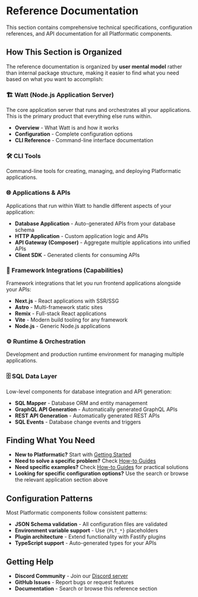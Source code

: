 # Reference Documentation

This section contains comprehensive technical specifications, configuration references, and API documentation for all Platformatic components.

## How This Section is Organized

The reference documentation is organized by **user mental model** rather than internal package structure, making it easier to find what you need based on what you want to accomplish:

### 🏗️ Watt (Node.js Application Server)
The core application server that runs and orchestrates all your applications. This is the primary product that everything else runs within.

- **Overview** - What Watt is and how it works
- **Configuration** - Complete configuration options
- **CLI Reference** - Command-line interface documentation

### 🛠️ CLI Tools
Command-line tools for creating, managing, and deploying Platformatic applications.

### 🌐 Applications & APIs
Applications that run within Watt to handle different aspects of your application:

- **Database Application** - Auto-generated APIs from your database schema
- **HTTP Application** - Custom application logic and APIs  
- **API Gateway (Composer)** - Aggregate multiple applications into unified APIs
- **Client SDK** - Generated clients for consuming APIs

### 🎨 Framework Integrations (Capabilities)
Framework integrations that let you run frontend applications alongside your APIs:

- **Next.js** - React applications with SSR/SSG
- **Astro** - Multi-framework static sites
- **Remix** - Full-stack React applications
- **Vite** - Modern build tooling for any framework
- **Node.js** - Generic Node.js applications

### ⚙️ Runtime & Orchestration
Development and production runtime environment for managing multiple applications.

### 🗄️ SQL Data Layer
Low-level components for database integration and API generation:

- **SQL Mapper** - Database ORM and entity management
- **GraphQL API Generation** - Automatically generated GraphQL APIs
- **REST API Generation** - Automatically generated REST APIs
- **SQL Events** - Database change events and triggers

## Finding What You Need

- **New to Platformatic?** Start with [Getting Started](/docs/getting-started/quick-start-watt)
- **Need to solve a specific problem?** Check [How-to Guides](/docs/guides/build-modular-monolith)
- **Need specific examples?** Check [How-to Guides](/docs/guides/build-modular-monolith) for practical solutions
- **Looking for specific configuration options?** Use the search or browse the relevant application section above

## Configuration Patterns

Most Platformatic components follow consistent patterns:

- **JSON Schema validation** - All configuration files are validated
- **Environment variable support** - Use `{PLT_*}` placeholders
- **Plugin architecture** - Extend functionality with Fastify plugins
- **TypeScript support** - Auto-generated types for your APIs

## Getting Help

- **Discord Community** - Join our [Discord server](https://discord.gg/platformatic)
- **GitHub Issues** - Report bugs or request features
- **Documentation** - Search or browse this reference section